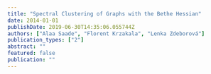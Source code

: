 ```yaml
---
title: "Spectral Clustering of Graphs with the Bethe Hessian"
date: 2014-01-01
publishDate: 2019-06-30T14:35:06.055744Z
authors: ["Alaa Saade", "Florent Krzakala", "Lenka Zdeborová"]
publication_types: ["2"]
abstract: ""
featured: false
publication: ""
---
```


